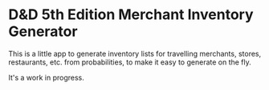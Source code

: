 # D&D 5th Edition Merchant Inventory Generator

This is a little app to generate inventory lists for travelling merchants, stores, restaurants, etc. from probabilities, to make it easy to generate on the fly.

It's a work in progress.